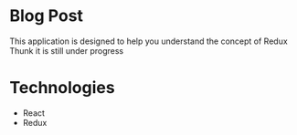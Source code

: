 # Blog Post
This application is designed to help you understand the concept of Redux Thunk
it is still under progress
# Technologies
- React
- Redux
